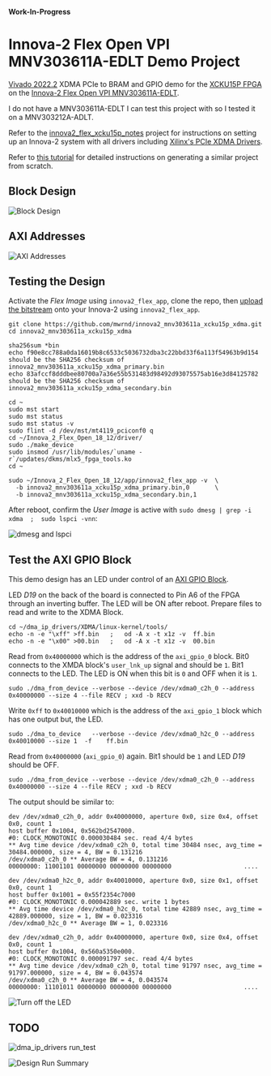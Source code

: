 **Work-In-Progress**

# Innova-2 Flex Open VPI MNV303611A-EDLT Demo Project

[Vivado 2022.2](https://www.xilinx.com/support/download/index.html/content/xilinx/en/downloadNav/vivado-design-tools/2022-2.html) XDMA PCIe to BRAM and GPIO demo for the [XCKU15P FPGA](https://www.xilinx.com/products/silicon-devices/fpga/kintex-ultrascale-plus.html) on the [Innova-2 Flex Open VPI MNV303611A-EDLT](https://www.mellanox.com/files/doc-2020/pb-innova-2-flex.pdf).

I do not have a MNV303611A-EDLT I can test this project with so I tested it on a MNV303212A-ADLT.

Refer to the [innova2_flex_xcku15p_notes](https://github.com/mwrnd/innova2_flex_xcku15p_notes/) project for instructions on setting up an Innova-2 system with all drivers including [Xilinx's PCIe XDMA Drivers](https://github.com/Xilinx/dma_ip_drivers).

Refer to [this tutorial](https://github.com/mwrnd/notes/tree/main/Vivado_XDMA_DDR4_Tutorial) for detailed instructions on generating a similar project from scratch.




## Block Design

![Block Design](img/Block_Design.png)




## AXI Addresses

![AXI Addresses](img/AXI_Addresses.png)




## Testing the Design


Activate the *Flex Image* using `innova2_flex_app`, clone the repo, then [upload the bitstream](https://github.com/mwrnd/innova2_flex_xcku15p_notes#loading-a-user-image) onto your Innova-2 using `innova2_flex_app`.

```
git clone https://github.com/mwrnd/innova2_mnv303611a_xcku15p_xdma.git
cd innova2_mnv303611a_xcku15p_xdma

sha256sum *bin
echo f90e8cc788a0da16019b8c6533c5036732dba3c22bbd33f6a113f54963b9d154 should be the SHA256 checksum of innova2_mnv303611a_xcku15p_xdma_primary.bin
echo 83afccf8dddbee80700a7a36e55b531483d98492d93075575ab16e3d84125782 should be the SHA256 checksum of innova2_mnv303611a_xcku15p_xdma_secondary.bin

cd ~
sudo mst start
sudo mst status
sudo mst status -v
sudo flint -d /dev/mst/mt4119_pciconf0 q
cd ~/Innova_2_Flex_Open_18_12/driver/
sudo ./make_device
sudo insmod /usr/lib/modules/`uname -r`/updates/dkms/mlx5_fpga_tools.ko
cd ~

sudo ~/Innova_2_Flex_Open_18_12/app/innova2_flex_app -v  \
  -b innova2_mnv303611a_xcku15p_xdma_primary.bin,0       \
  -b innova2_mnv303611a_xcku15p_xdma_secondary.bin,1

```

After reboot, confirm the *User Image* is active with `sudo dmesg | grep -i xdma  ;  sudo lspci -vnn`:

![dmesg and lspci](img/dmesg_lspci.jpg)




## Test the AXI GPIO Block

This demo design has an LED under control of an [AXI GPIO Block](https://docs.xilinx.com/v/u/3.0-English/ds744_axi_gpio).

LED *D19* on the back of the board is connected to Pin A6 of the FPGA through an inverting buffer. The LED will be ON after reboot. Prepare files to read and write to the XDMA Block.
```
cd ~/dma_ip_drivers/XDMA/linux-kernel/tools/
echo -n -e "\xff" >ff.bin   ;   od -A x -t x1z -v  ff.bin
echo -n -e "\x00" >00.bin   ;   od -A x -t x1z -v  00.bin
```

Read from `0x40000000` which is the address of the `axi_gpio_0` block. Bit0 connects to the XMDA block's `user_lnk_up` signal and should be `1`. Bit1 connects to the LED. The LED is ON when this bit is `0` and OFF when it is `1`.
```
sudo ./dma_from_device --verbose --device /dev/xdma0_c2h_0 --address 0x40000000 --size 4 --file RECV ; xxd -b RECV
```

Write `0xff` to `0x40010000` which is the address of the `axi_gpio_1` block which has one output but, the LED.
```
sudo ./dma_to_device   --verbose --device /dev/xdma0_h2c_0 --address 0x40010000 --size 1  -f    ff.bin
```

Read from `0x40000000` (`axi_gpio_0`) again. Bit1 should be `1` and LED *D19* should be OFF.
```
sudo ./dma_from_device --verbose --device /dev/xdma0_c2h_0 --address 0x40000000 --size 4 --file RECV ; xxd -b RECV
```

The output should be similar to:
```
dev /dev/xdma0_c2h_0, addr 0x40000000, aperture 0x0, size 0x4, offset 0x0, count 1
host buffer 0x1004, 0x562bd2547000.
#0: CLOCK_MONOTONIC 0.000030484 sec. read 4/4 bytes
** Avg time device /dev/xdma0_c2h_0, total time 30484 nsec, avg_time = 30484.000000, size = 4, BW = 0.131216 
/dev/xdma0_c2h_0 ** Average BW = 4, 0.131216
00000000: 11001101 00000000 00000000 00000000                    ....

dev /dev/xdma0_h2c_0, addr 0x40010000, aperture 0x0, size 0x1, offset 0x0, count 1
host buffer 0x1001 = 0x55f2354c7000
#0: CLOCK_MONOTONIC 0.000042889 sec. write 1 bytes
** Avg time device /dev/xdma0_h2c_0, total time 42889 nsec, avg_time = 42889.000000, size = 1, BW = 0.023316 
/dev/xdma0_h2c_0 ** Average BW = 1, 0.023316

dev /dev/xdma0_c2h_0, addr 0x40000000, aperture 0x0, size 0x4, offset 0x0, count 1
host buffer 0x1004, 0x560a5350e000.
#0: CLOCK_MONOTONIC 0.000091797 sec. read 4/4 bytes
** Avg time device /dev/xdma0_c2h_0, total time 91797 nsec, avg_time = 91797.000000, size = 4, BW = 0.043574 
/dev/xdma0_c2h_0 ** Average BW = 4, 0.043574
00000000: 11101011 00000000 00000000 00000000                    ....
```

![Turn off the LED](img/turn_off_LED.jpg)




## TODO

![dma_ip_drivers run_test](img/run_test.jpg)

![Design Run Summary](img/Design_Run_Summary.png)


